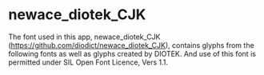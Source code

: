 # newace_diotek_CJK
The font used in this app, newace_diotek_CJK (https://github.com/diodict/newace_diotek_CJK), contains glyphs from the following fonts as well as glyphs created by DIOTEK.
And use of this font is permitted under SIL Open Font Licence, Vers 1.1.
